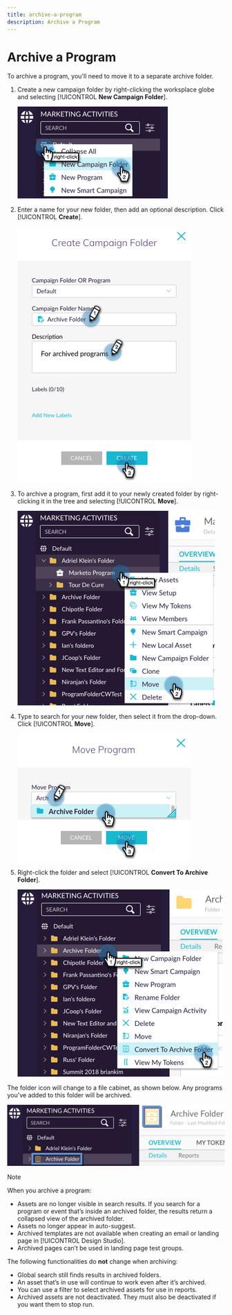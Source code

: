 ```yaml
---
title: archive-a-program
description: Archive a Program
---
```


# Archive a Program

To archive a program, you'll need to move it to a separate archive folder.

1. Create a new campaign folder by right-clicking the worksplace globe and selecting [!UICONTROL **New Campaign Folder**].

   ![Image One](/help/sky/assets/programs/archive-a-program/archive-a-program-1.png)

1. Enter a name for your new folder, then add an optional description. Click [!UICONTROL **Create**].

   ![Image Two](/help/sky/assets/programs/archive-a-program/archive-a-program-2.png)

1. To archive a program, first add it to your newly created folder by right-clicking it in the tree and selecting [!UICONTROL **Move**].

   ![Image Three](/help/sky/assets/programs/archive-a-program/archive-a-program-3.png)

1. Type to search for your new folder, then select it from the drop-down. Click [!UICONTROL **Move**].

   ![Image Four](/help/sky/assets/programs/archive-a-program/archive-a-program-4.png)

1. Right-click the folder and select [!UICONTROL **Convert To Archive Folder**].

   ![Image Five](/help/sky/assets/programs/archive-a-program/archive-a-program-5.png)

The folder icon will change to a file cabinet, as shown below. Any programs you've added to this folder will be archived.

![Image Six](/help/sky/assets/programs/archive-a-program/archive-a-program-6.png)

>[!NOTE]
>
>When you archive a program:
>
>* Assets are no longer visible in search results. If you search for a program or event that’s inside an archived folder, the results return a collapsed view of the archived folder.
>* Assets no longer appear in auto-suggest.
>* Archived templates are not available when creating an email or landing page in [!UICONTROL Design Studio].
>* Archived pages can’t be used in landing page test groups.
>
>The following functionalities do **not** change when archiving:
>
>* Global search still finds results in archived folders.
>* An asset that’s in use will continue to work even after it’s archived.
>* You can use a filter to select archived assets for use in reports.
>* Archived assets are not deactivated. They must also be deactivated if you want them to stop run.
